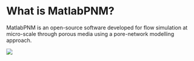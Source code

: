 # What is MatlabPNM?

MatlabPNM is an open-source software developed for flow simulation at micro-scale through porous media using a pore-network modelling approach. 

<img src="./results/PNM.gif">

